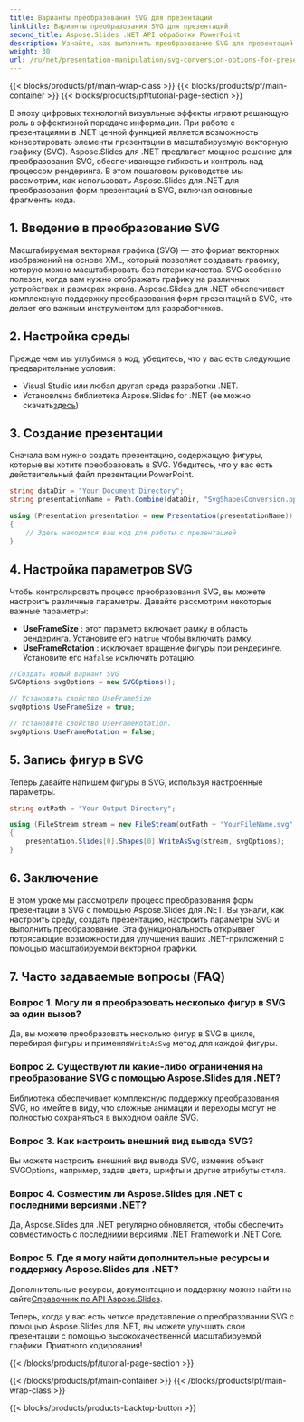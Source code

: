 ```yaml
---
title: Варианты преобразования SVG для презентаций
linktitle: Варианты преобразования SVG для презентаций
second_title: Aspose.Slides .NET API обработки PowerPoint
description: Узнайте, как выполнить преобразование SVG для презентаций с помощью Aspose.Slides для .NET. В этом подробном руководстве представлены пошаговые инструкции, примеры исходного кода и различные варианты преобразования SVG.
weight: 30
url: /ru/net/presentation-manipulation/svg-conversion-options-for-presentations/
---
```


{{< blocks/products/pf/main-wrap-class >}}
{{< blocks/products/pf/main-container >}}
{{< blocks/products/pf/tutorial-page-section >}}


В эпоху цифровых технологий визуальные эффекты играют решающую роль в эффективной передаче информации. При работе с презентациями в .NET ценной функцией является возможность конвертировать элементы презентации в масштабируемую векторную графику (SVG). Aspose.Slides для .NET предлагает мощное решение для преобразования SVG, обеспечивающее гибкость и контроль над процессом рендеринга. В этом пошаговом руководстве мы рассмотрим, как использовать Aspose.Slides для .NET для преобразования форм презентаций в SVG, включая основные фрагменты кода.

## 1. Введение в преобразование SVG
Масштабируемая векторная графика (SVG) — это формат векторных изображений на основе XML, который позволяет создавать графику, которую можно масштабировать без потери качества. SVG особенно полезен, когда вам нужно отображать графику на различных устройствах и размерах экрана. Aspose.Slides для .NET обеспечивает комплексную поддержку преобразования форм презентаций в SVG, что делает его важным инструментом для разработчиков.

## 2. Настройка среды
Прежде чем мы углубимся в код, убедитесь, что у вас есть следующие предварительные условия:
- Visual Studio или любая другая среда разработки .NET.
-  Установлена библиотека Aspose.Slides for .NET (ее можно скачать[здесь](https://releases.aspose.com/slides/net/))

## 3. Создание презентации
Сначала вам нужно создать презентацию, содержащую фигуры, которые вы хотите преобразовать в SVG. Убедитесь, что у вас есть действительный файл презентации PowerPoint.

```csharp
string dataDir = "Your Document Directory";
string presentationName = Path.Combine(dataDir, "SvgShapesConversion.pptx");

using (Presentation presentation = new Presentation(presentationName))
{
    // Здесь находится ваш код для работы с презентацией
}
```

## 4. Настройка параметров SVG
Чтобы контролировать процесс преобразования SVG, вы можете настроить различные параметры. Давайте рассмотрим некоторые важные параметры:

- **UseFrameSize** : этот параметр включает рамку в область рендеринга. Установите его на`true` чтобы включить рамку.
- **UseFrameRotation** : исключает вращение фигуры при рендеринге. Установите его на`false` исключить ротацию.

```csharp
//Создать новый вариант SVG
SVGOptions svgOptions = new SVGOptions();

// Установить свойство UseFrameSize
svgOptions.UseFrameSize = true;

// Установите свойство UseFrameRotation.
svgOptions.UseFrameRotation = false;
```

## 5. Запись фигур в SVG
Теперь давайте напишем фигуры в SVG, используя настроенные параметры.

```csharp
string outPath = "Your Output Directory";

using (FileStream stream = new FileStream(outPath + "YourFileName.svg", FileMode.Create))
{
    presentation.Slides[0].Shapes[0].WriteAsSvg(stream, svgOptions);
}
```

## 6. Заключение
В этом уроке мы рассмотрели процесс преобразования форм презентации в SVG с помощью Aspose.Slides для .NET. Вы узнали, как настроить среду, создать презентацию, настроить параметры SVG и выполнить преобразование. Эта функциональность открывает потрясающие возможности для улучшения ваших .NET-приложений с помощью масштабируемой векторной графики.

## 7. Часто задаваемые вопросы (FAQ)

### Вопрос 1. Могу ли я преобразовать несколько фигур в SVG за один вызов?
 Да, вы можете преобразовать несколько фигур в SVG в цикле, перебирая фигуры и применяя`WriteAsSvg` метод для каждой фигуры.

### Вопрос 2. Существуют ли какие-либо ограничения на преобразование SVG с помощью Aspose.Slides для .NET?
Библиотека обеспечивает комплексную поддержку преобразования SVG, но имейте в виду, что сложные анимации и переходы могут не полностью сохраняться в выходном файле SVG.

### Вопрос 3. Как настроить внешний вид вывода SVG?
Вы можете настроить внешний вид вывода SVG, изменив объект SVGOptions, например, задав цвета, шрифты и другие атрибуты стиля.

### Вопрос 4. Совместим ли Aspose.Slides для .NET с последними версиями .NET?
Да, Aspose.Slides для .NET регулярно обновляется, чтобы обеспечить совместимость с последними версиями .NET Framework и .NET Core.

### Вопрос 5. Где я могу найти дополнительные ресурсы и поддержку Aspose.Slides для .NET?
 Дополнительные ресурсы, документацию и поддержку можно найти на сайте[Справочник по API Aspose.Slides](https://reference.aspose.com/slides/net/).

Теперь, когда у вас есть четкое представление о преобразовании SVG с помощью Aspose.Slides для .NET, вы можете улучшить свои презентации с помощью высококачественной масштабируемой графики. Приятного кодирования!

{{< /blocks/products/pf/tutorial-page-section >}}

{{< /blocks/products/pf/main-container >}}
{{< /blocks/products/pf/main-wrap-class >}}

{{< blocks/products/products-backtop-button >}}
